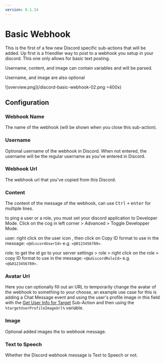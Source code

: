 ```yaml
---
version: 0.1.14
---
```


# Basic Webhook
This is the first of a few new Discord specific sub-actions that will be added.  Up first is a friendlier way to post to a webhook you setup in your discord.  This one only allows for basic text posting.

Username, content, and image can contain variables and will be parsed.

Username, and image are also optional

![overview.png](/discord-basic-webhook-02.png =400x)

## Configuration
### Webhook Name
The name of the webhook (will be shown when you close this sub-action).

### Username
Optional username of the webhook in Discord. When not entered, the username will be the regular username as you've entered in Discord.

### Webhook Url
The webhook url that you've copied from this Discord.

### Content
The content of the message of the webhook, can use <kbd>Ctrl</kbd> <kbd>+</kbd> <kbd>enter</kbd> for multiple lines.

to ping a user or a role, you must set your discord application to Developer Mode. Click on the cog in left corner > Advanced > Toggle Developper Mode.

user: right click on the user icon , then click on Copy ID
format to use in the message: `<@discordUserId>` e.g. `<@0123456789>`.

role: to get the id go to your server settings > role > right click on the role > copy ID
format to use in the message: `<@&discordRoleId>` e.g. `<@&0123456789>`.

### Avatar Url
Here you can optionally fill out an URL to temporarily change the avatar of the webhook to something to your choose, an example use case for this is adding a Chat Message event and using the user's profile image in this field with the [Get User Info for Target](/Sub-Actions/Twitch/Get-User-Info-for-Target) Sub-Action and then using the `%targetUserProfileImageUrl%` variable.

### Image
Optional added images the to webhook message.

### Text to Speech
Whether the Discord webhook message is Text to Speech or not.